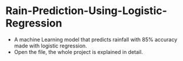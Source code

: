 # Rain-Prediction-Using-Logistic-Regression

* A machine Learning model that predicts rainfall with 85% accuracy made with logistic regression.
* Open the file, the whole project is explained in detail.
